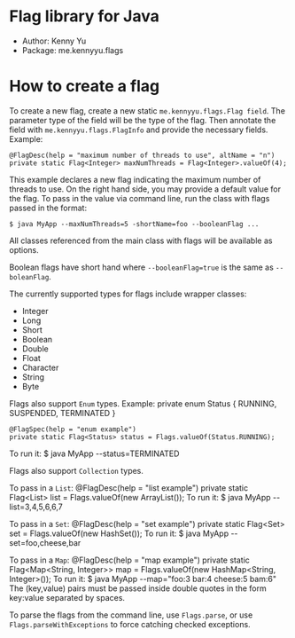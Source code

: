 Flag library for Java
=====================
-   Author: Kenny Yu
-   Package: me.kennyyu.flags

How to create a flag
====================
To create a new flag, create a new static `me.kennyyu.flags.Flag field`.
The parameter type of the field will be the type of the flag. Then annotate
the field with `me.kennyyu.flags.FlagInfo` and provide the necessary fields.
Example:

    @FlagDesc(help = "maximum number of threads to use", altName = "n")
    private static Flag<Integer> maxNumThreads = Flag<Integer>.valueOf(4);

This example declares a new flag indicating the maximum number of threads
to use. On the right hand side, you may provide a default value for the flag.
To pass in the value via command line, run the class with flags passed in
the format:

    $ java MyApp --maxNumThreads=5 -shortName=foo --booleanFlag ...

All classes referenced from the main class with flags will be available
as options.

Boolean flags have short hand where `--booleanFlag=true` is the same as
`--boleanFlag`.

The currently supported types for flags include wrapper classes:
-   Integer
-   Long
-   Short
-   Boolean
-   Double
-   Float
-   Character
-   String
-   Byte

Flags also support `Enum` types. Example:
    private enum Status {
      RUNNING,
      SUSPENDED,
      TERMINATED
    }

    @FlagSpec(help = "enum example")
    private static Flag<Status> status = Flags.valueOf(Status.RUNNING);

To run it:
    $ java MyApp --status=TERMINATED

Flags also support `Collection` types.

To pass in a `List`:
    @FlagDesc(help = "list example")
    private static Flag<List<Integer>> list =
        Flags.valueOf(new ArrayList<Integer>());
To run it:
    $ java MyApp --list=3,4,5,6,6,7

To pass in a `Set`:
    @FlagDesc(help = "set example")
    private static Flag<Set<String>> set =
        Flags.valueOf(new HashSet<String>());
To run it:
    $ java MyApp --set=foo,cheese,bar

To pass in a `Map`:
    @FlagDesc(help = "map example")
    private static Flag<Map<String, Integer>> map =
        Flags.valueOf(new HashMap<String, Integer>());
To run it:
    $ java MyApp --map="foo:3 bar:4 cheese:5 bam:6"
The (key,value) pairs must be passed inside double quotes in the form
key:value separated by spaces.

To parse the flags from the command line, use `Flags.parse`, or
use `Flags.parseWithExceptions` to force catching checked
exceptions.